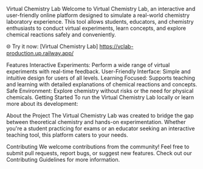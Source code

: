 Virtual Chemistry Lab
Welcome to Virtual Chemistry Lab, an interactive and user-friendly online platform designed to simulate a real-world chemistry laboratory experience. This tool allows students, educators, and chemistry enthusiasts to conduct virtual experiments, learn concepts, and explore chemical reactions safely and conveniently.

🌐 Try it now: [Virtual Chemistry Lab] https://vclab-production.up.railway.app/

Features
Interactive Experiments: Perform a wide range of virtual experiments with real-time feedback.
User-Friendly Interface: Simple and intuitive design for users of all levels.
Learning Focused: Supports teaching and learning with detailed explanations of chemical reactions and concepts.
Safe Environment: Explore chemistry without risks or the need for physical chemicals.
Getting Started
To run the Virtual Chemistry Lab locally or learn more about its development:

About the Project
The Virtual Chemistry Lab was created to bridge the gap between theoretical chemistry and hands-on experimentation. Whether you're a student practicing for exams or an educator seeking an interactive teaching tool, this platform caters to your needs.

Contributing
We welcome contributions from the community! Feel free to submit pull requests, report bugs, or suggest new features. Check out our Contributing Guidelines for more information.

